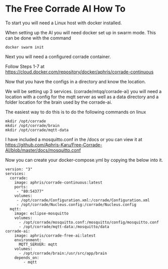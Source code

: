 # The Free Corrade AI How To

To start you will need a Linux host with docker installed.

When setting up the AI you will need docker set up in swarm mode. This can be done with the command

`docker swarm init`

Next you will need a configured corrade container. 

Follow Steps 1-7 at https://cloud.docker.com/repository/docker/aphris/corrade-continuous

Now that you have the configs in a directory and know the location. 

We will be setting up 3 services. (corrade/mtqq/corrade-ai) you will need a location with a config for the mqtt server as well as a data directory and a folder location for the brain used by the corrade-ai.

The easiest way to do this is to do the following commands on linux

```
mkdir /opt/corrade
mkdir /opt/corrade/brain
mkdir /opt/corrade/mqtt-data
```
I have included a mosquitto.conf in the /docs or you can view it at https://github.com/Aphris-Karu/Free-Corrade-AI/blob/master/docs/mosquitto.conf

Now you can create your docker-compose.yml by copying the below into it.

```
version: "3"
services:
  corrade:
    image: aphris/corrade-continuous:latest
    ports:
     - "80:54377"
    volumes:
     - /opt/corrade/Configuration.xml:/corrade/Configuration.xml
     - /opt/corrade/Nucleus.config:/corrade/Nucleus.config
  mqtt:
    image: eclipse-mosquitto
    volumes:
      - /opt/corrade/mosquitto.conf:/mosquitto/config/mosquitto.conf
      - /opt/corrade/mqtt-data:/mosquitto/data
corrade-ai:
    image: aphris/corrade-free-ai:latest
    environment:
      MQTT_SERVER: mqtt
    volumes:
      - /opt/corrade/brain:/usr/src/app/brain
    depends_on:
        - mqtt
```


